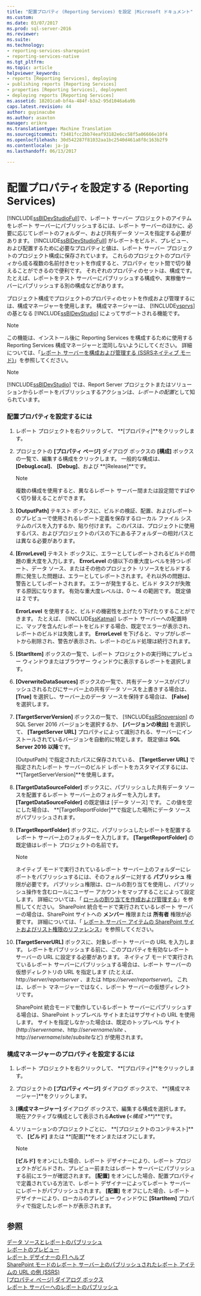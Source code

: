 ```yaml
---
title: "配置プロパティ (Reporting Services) を設定 |Microsoft ドキュメント"
ms.custom: 
ms.date: 03/07/2017
ms.prod: sql-server-2016
ms.reviewer: 
ms.suite: 
ms.technology:
- reporting-services-sharepoint
- reporting-services-native
ms.tgt_pltfrm: 
ms.topic: article
helpviewer_keywords:
- reports [Reporting Services], deploying
- publishing reports [Reporting Services]
- properties [Reporting Services], deployment
- deploying reports [Reporting Services]
ms.assetid: 18201ca0-bf4a-484f-b3a2-95d1046a6a9b
caps.latest.revision: 44
author: guyinacube
ms.author: asaxton
manager: erikre
ms.translationtype: Machine Translation
ms.sourcegitcommit: f3481fcc2bb74eaf93182e6cc58f5a06666e10f4
ms.openlocfilehash: 30d542287f81032aa1bc2540d461a8f8c163b2f9
ms.contentlocale: ja-jp
ms.lasthandoff: 06/13/2017

---
```

# <a name="set-deployment-properties-reporting-services"></a>配置プロパティを設定する (Reporting Services)
  [!INCLUDE[ssBIDevStudioFull](../../includes/ssbidevstudiofull-md.md)]で、レポート サーバー プロジェクトのアイテムをレポート サーバーにパブリッシュするには、レポート サーバーのほかに、必要に応じてレポートのフォルダー、および共有データ ソースを指定する必要があります。 [!INCLUDE[ssBIDevStudioFull](../../includes/ssbidevstudiofull-md.md)] がレポートをビルド、プレビュー、および配置するために必要なプロパティと値は、レポート サーバー プロジェクトのプロジェクト構成に保存されています。 これらのプロジェクトのプロパティから成る複数の名前付きセットを作成すると、プロパティ セット間で切り替えることができるので便利です。 それぞれのプロパティのセットは、構成です。 たとえば、レポートをテスト サーバーにパブリッシュする構成や、実稼働サーバーにパブリッシュする別の構成などがあります。  
  
 プロジェクト構成でプロジェクトのプロパティのセットを作成および管理するには、構成マネージャーを使用します。 構成マネージャーは、 [!INCLUDE[vsprvs](../../includes/vsprvs-md.md)]の基となる [!INCLUDE[ssBIDevStudio](../../includes/ssbidevstudio-md.md)] によってサポートされる機能です。  
  
> [!NOTE]  
>  この機能は、インストール後に Reporting Services を構成するために使用する Reporting Services 構成マネージャーと混同しないようにしてください。 詳細については、「[レポート サーバーを構成および管理する (SSRSネイティブ モード)](../../reporting-services/report-server/configure-and-administer-a-report-server-ssrs-native-mode.md)」を参照してください。  
  
> [!NOTE]  
>  [!INCLUDE[ssBIDevStudio](../../includes/ssbidevstudio-md.md)] では、Report Server プロジェクトまたはソリューションからレポートをパブリッシュするアクションは、*レポートの配置*として知られています。  
  
### <a name="to-set-deployment-properties"></a>配置プロパティを設定するには  
  
1.  レポート プロジェクトを右クリックして、 **[プロパティ]**をクリックします。  
  
2.  プロジェクトの **[プロパティ ページ]** ダイアログ ボックスの **[構成]** ボックスの一覧で、編集する構成をクリックします。 一般的な構成は、 **[DebugLocal]**、 **[Debug]**、および **[Release]**です。  
  
    > [!NOTE]  
    >  複数の構成を使用すると、異なるレポート サーバー間または設定間ですばやく切り替えることができます。  
  
3.  **[OutputPath]**  テキスト ボックスに、ビルドの検証、配置、およびレポートのプレビューで使用されるレポート定義を保存するローカル ファイル システムのパスを入力するか、貼り付けます。 このパスは、プロジェクトに使用するパス、およびプロジェクトのパスの下にある子フォルダーの相対パスとは異なる必要があります。  
  
4.  **[ErrorLevel]**  テキスト ボックスに、エラーとしてレポートされるビルドの問題の重大度を入力します。 **ErrorLevel**  の値以下の重大度レベルを持つレポート、データ ソース、またはその他のプロジェクト リソースをビルドする際に発生した問題は、エラーとしてレポートされます。それ以外の問題は、警告としてレポートされます。 エラーが発生すると、ビルド タスクが失敗する原因になります。 有効な重大度レベルは、0 ～ 4 の範囲です。 既定値は 2 です。  
  
     **ErrorLevel** を使用すると、ビルドの機密性を上げたり下げたりすることができます。 たとえば、 [!INCLUDE[ssKatmai](../../includes/sskatmai-md.md)] レポート サーバーへの配置時に、マップを含んだレポートをビルドする場合、既定でエラーが表示され、レポートのビルドは失敗します。 **ErrorLevel** を下げると、マップがレポートから削除され、警告が表示され、レポートのビルド処理は続行されます。  
  
5.  **[StartItem]**  ボックスの一覧で、レポート プロジェクトの実行時にプレビュー ウィンドウまたはブラウザー ウィンドウに表示するレポートを選択します。  
  
6.  **[OverwriteDataSources]** ボックスの一覧で、共有データ ソースがパブリッシュされるたびにサーバー上の共有データ ソースを上書きする場合は、 **[True]** を選択し、サーバー上のデータ ソースを保持する場合は、 **[False]** を選択します。  
  
7.  **[TargetServerVersion]** ボックスの一覧で、 [!INCLUDE[ssRSnoversion](../../includes/ssrsnoversion-md.md)] の SQL Server 2016 バージョンを選択するか、 **[バージョンの検出]** を選択して、 **[TargetServer URL]** プロパティによって識別される、サーバーにインストールされているバージョンを自動的に特定します。 既定値は **SQL Server 2016 以降**です。  
  
     [OutputPath] で指定されたパスに保存されている、 **[TargetServer URL]** で指定されたレポート サーバーのビルド レポートをカスタマイズするには、 **[TargetServerVersion]**を使用します。  
  
8.  **[TargetDataSourceFolder]** ボックスに、パブリッシュした共有データ ソースを配置するレポート サーバー上のフォルダーを入力します。 **[TargetDataSourceFolder]** の既定値は [データ ソース] です。 この値を空にした場合は、 **[TargetReportFolder]**で指定した場所にデータ ソースがパブリッシュされます。  
  
9. **[TargetReportFolder]** ボックスに、パブリッシュしたレポートを配置するレポート サーバー上のフォルダーを入力します。 **[TargetReportFolder]**  の既定値はレポート プロジェクトの名前です。  
  
    > [!NOTE]  
    >  ネイティブ モードで実行されているレポート サーバー上のフォルダーにレポートをパブリッシュするには、そのフォルダーに対する **パブリッシュ** 権限が必要です。 パブリッシュ権限は、ロールの割り当てを使用し、パブリッシュ操作を含むロールにユーザー アカウントをマップすることによって設定します。 詳細については、「 [ロールの割り当てを作成および管理する](../../reporting-services/security/create-and-manage-role-assignments.md)」を参照してください。 SharePoint 統合モードで実行されているレポート サーバーの場合は、SharePoint サイトへの **メンバー** 権限または **所有者** 権限が必要です。 詳細については、「 [レポート サーバー アイテムの SharePoint サイトおよびリスト権限のリファレンス](../../reporting-services/security/sharepoint-site-and-list-permission-reference-for-report-server-items.md)」を参照してください。  
  
10. **[TargetServerURL]** ボックスに、対象レポート サーバーの URL を入力します。 レポートをパブリッシュする前に、このプロパティを有効なレポート サーバーの URL に設定する必要があります。 ネイティブ モードで実行されているレポート サーバーにパブリッシュする場合は、レポート サーバーの仮想ディレクトリの URL を指定します (たとえば、http:*//server/reportserver* 、または https:*//server/reportserver*)。 これは、レポート マネージャーではなく、レポート サーバーの仮想ディレクトリです。  
  
     SharePoint 統合モードで動作しているレポート サーバーにパブリッシュする場合は、SharePoint トップレベル サイトまたはサブサイトの URL を使用します。 サイトを指定しなかった場合は、既定のトップレベル サイト (http://*servername*、http://*servername*/*site* 、http://*servername*/*site*/*subsite*など) が使用されます。  
  
### <a name="to-set-configuration-manager-properties"></a>構成マネージャーのプロパティを設定するには  
  
1.  レポート プロジェクトを右クリックして、 **[プロパティ]**をクリックします。  
  
2.  プロジェクトの **[プロパティ ページ]** ダイアログ ボックスで、 **[構成マネージャー]**をクリックします。  
  
3.  **[構成マネージャー]** ダイアログ ボックスで、編集する構成を選択します。 現在アクティブな構成として表示される**Active (***\<構成 >***)**です。  
  
4.  ソリューションのプロジェクトごとに、 **[プロジェクトのコンテキスト]**で、 **[ビルド]** または **[配置]**をオンまたはオフにします。  
  
    > [!NOTE]  
    >  **[ビルド]** をオンにした場合、レポート デザイナーにより、レポート プロジェクトがビルドされ、プレビュー前またはレポート サーバーにパブリッシュする前にエラーが確認されます。 **[配置]** をオンにした場合、配置プロパティで定義されている方法で、レポート デザイナーによってレポート サーバーにレポートがパブリッシュされます。 **[配置]** をオフにした場合、レポート デザイナーにより、ローカルのプレビュー ウィンドウに **[StartItem]** プロパティで指定したレポートが表示されます。  
  
## <a name="see-also"></a>参照  
 [データ ソースとレポートのパブリッシュ](../../reporting-services/reports/publishing-data-sources-and-reports.md)   
 [レポートのプレビュー](../../reporting-services/reports/previewing-reports.md)   
 [レポート デザイナーの F1 ヘルプ](../../reporting-services/tools/report-designer-f1-help.md)   
 [SharePoint モードのレポート サーバー上のパブリッシュされたレポート アイテムの URL の例 (SSRS)](../../reporting-services/tools/url-examples-for-items-on-a-report-server-sharepoint-mode.md)   
 [[プロパティ ページ] ダイアログ ボックス](../../reporting-services/tools/project-property-pages-dialog-box.md)   
 [レポート サーバーへのレポートのパブリッシュ](../../reporting-services/reports/publishing-reports-to-a-report-server.md)  
  
  
